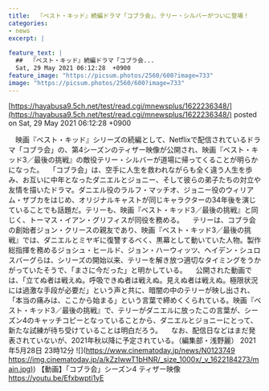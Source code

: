 ```yaml
---
title:  『ベスト・キッド』続編ドラマ「コブラ会」、テリー・シルバーがついに登場！  
categories:
- news
excerpt: |
  
feature_text: |
  ##  『ベスト・キッド』続編ドラマ「コブラ会...
  Sat, 29 May 2021 06:12:28  +0900
feature_image: "https://picsum.photos/2560/600?image=733"
image: "https://picsum.photos/2560/600?image=733"
---
```


[https://hayabusa9.5ch.net/test/read.cgi/mnewsplus/1622236348/](https://hayabusa9.5ch.net/test/read.cgi/mnewsplus/1622236348/)
posted on Sat, 29 May 2021 06:12:28  +0900

<!--more-->

　映画『ベスト・キッド』シリーズの続編として、Netflixで配信されているドラマ「コブラ会」の、第4シーズンのティザー映像が公開され、映画『ベスト・キッド3／最後の挑戦』の敵役テリー・シルバーが道場に帰ってくることが明らかになった。 　「コブラ会」は、空手に人生を救われながらも全く違う人生を歩み、お互いに中年となったダニエルとジョニー、そして彼らの弟子たちの対立や友情を描いたドラマ。ダニエル役のラルフ・マッチオ、ジョニー役のウィリアム・ザブカをはじめ、オリジナルキャストが同じキャラクターの34年後を演じていることでも話題だ。テリーも、映画『ベスト・キッド3／最後の挑戦』と同じく、トーマス・イアン・グリフィスが同役を務める。 　テリーは、コブラ会の創始者ジョン・クリースの親友であり、映画『ベスト・キッド3／最後の挑戦』では、ダニエルとミヤギに復讐するべく、黒幕として動いていた人物。製作総指揮を務めるジョシュ・ヒールド、ジョン・ハーウィッツ、ヘイデン・シュロスバーグらは、シリーズの開始以来、テリーを解き放つ適切なタイミングをうかがっていたそうで、「まさに今だった」と明かしている。 　公開された動画では、「立てぬ者は戦えぬ。呼吸できぬ者は戦えぬ。見えぬ者は戦えぬ。極限状況には過激な手段が必要だ」という声と共に、暗闇の中のテリーが映し出され、「本当の痛みは、ここから始まる」という言葉で締めくくられている。映画『ベスト・キッド3／最後の挑戦』で、テリーがダニエルに放ったこの言葉が、シーズン4のキャッチコピーとなっていることから、ダニエルとジョニーにとって、新たな試練が待ち受けていることは明白だろう。 　なお、配信日などはまだ発表されていないが、2021年秋以降に予定されている。（編集部・浅野麗） 2021年5月28日 23時12分 ![](https://www.cinematoday.jp/news/N0123749 [https://img.cinematoday.jp/a/kZzIwwT1bHNR/_size_1000x/_v_1622184273/main.jpg)](https://img.cinematoday.jp/a/kZzIwwT1bHNR/_size_1000x/_v_1622184273/main.jpg)) 【動画】「コブラ会」シーズン4 ティザー映像 https://youtu.be/Efxbwpti1yE
